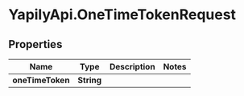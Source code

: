 # YapilyApi.OneTimeTokenRequest

## Properties

Name | Type | Description | Notes
------------ | ------------- | ------------- | -------------
**oneTimeToken** | **String** |  | 


